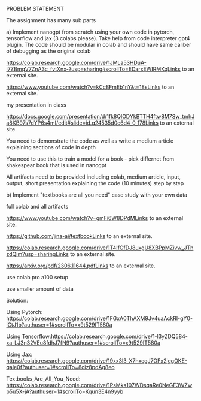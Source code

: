 PROBLEM STATEMENT

The assignment has many sub parts

a) Implement nanogpt from scratch using your own code in pytorch, tensorflow and jax (3 colabs please). Take help from code interpreter gpt4 plugin. The code should be modular in colab and should have same caliber of debugging as the original colab

https://colab.research.google.com/drive/1JMLa53HDuA-i7ZBmqV7ZnA3c_fvtXnx-?usp=sharing#scrollTo=EDarxEWIRMKqLinks to an external site.

https://www.youtube.com/watch?v=kCc8FmEb1nY&t=18sLinks to an external site.

my presentation in class

https://docs.google.com/presentation/d/1fk8QlODYkBTTH4ftw8M7Sw_tmhJa8KB97s7dYP6s4mI/edit#slide=id.g24535d0c6d4_0_178Links to an external site.

You need to demonstrate the code as well as write a medium article explaining sections of code in depth

You need to use this to train a model for a book - pick differnet from shakespear book that is used in nanogpt

All artifacts need to be provided including colab, medium article, input, output, short presentation explaining the code (10 minutes) step by step

b) Implement "textbooks are all you need" case study with your own data

full colab and all artifacts

https://www.youtube.com/watch?v=gmFi6W8DPdMLinks to an external site.

https://github.com/jina-ai/textbookLinks to an external site.

https://colab.research.google.com/drive/1T4IfGfDJ8uxgU8XBPpMZivw_JThzdQim?usp=sharingLinks to an external site.

https://arxiv.org/pdf/2306.11644.pdfLinks to an external site.

use colab pro a100 setup

use smaller amount of data

Solution:

Using Pytorch: https://colab.research.google.com/drive/1FGxA0ThAXM9Jv4uaAckRl-gY0-iCtJ1b?authuser=1#scrollTo=x9t529IT580a

Using Tensorflow:https://colab.research.google.com/drive/1-l3yZDQ584-xa-LJ3n32VEu8fdhJ7fN9?authuser=1#scrollTo=x9t529IT580a

Using Jax: https://colab.research.google.com/drive/19xx3l3_X7hxcgJ7OFx2jegOKE-qaIe0f?authuser=1#scrollTo=8ciz8pdAg8eo

Textbooks_Are_All_You_Need: https://colab.research.google.com/drive/1PsMks107WDsqaRe0NeGF3WZwp5u5X-jA?authuser=1#scrollTo=Kqun3E4n9yyb
